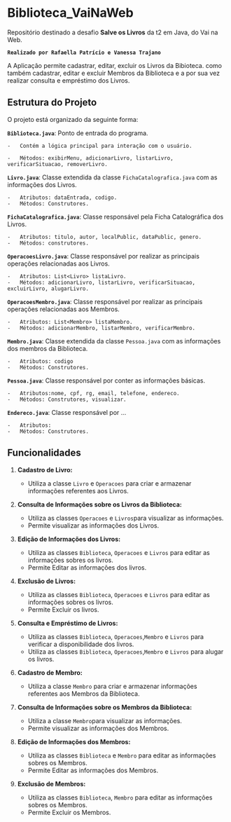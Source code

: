 # Biblioteca_VaiNaWeb

Repositório destinado a desafio **Salve os Livros** da t2 em Java, do Vai na Web.

**`Realizado por Rafaella Patrício e Vanessa Trajano`**

A Aplicação permite cadastrar, editar, excluir os Livros da Bibioteca. como também cadastrar, editar e excluir Membros da Biblioteca e a por sua vez realizar consulta e empréstimo dos Livros.

## Estrutura do Projeto

O projeto está organizado da seguinte forma:
   
**`Biblioteca.java`**: Ponto de entrada do programa. 

    -   Contém a lógica principal para interação com o usuário.
    
    -   Métodos: exibirMenu, adicionarLivro, listarLivro, verificarSituacao, removerLivro.
    
**`Livro.java`**:  Classe extendida da classe `FichaCatalografica.java` com as informações dos Livros.

    -   Atributos: dataEntrada, codigo.    
    -   Métodos: Construtores.

**`FichaCatalografica.java`**: Classe responsável pela Ficha Catalográfica dos Livros.  

    -   Atributos: titulo, autor, localPublic, dataPublic, genero.
    -   Métodos: construtores.
    
**`OperacoesLivro.java`**: Classe responsável por realizar as principais operações relacionadas aos Livros.    

    -   Atributos: List<Livro> listaLivro.    
    -   Métodos: adicionarLivro, listarLivro, verificarSituacao, excluirLivro, alugarLivro.
    
**`OperacoesMembro.java`**: Classe responsável por realizar as principais operações relacionadas aos Membros.    

    -   Atributos: List<Membro> listaMembro.    
    -   Métodos: adicionarMembro, listarMembro, verificarMembro.
    
**`Membro.java`**: Classe extendida da classe `Pessoa.java` com as informações dos membros da Biblioteca.    

    -   Atributos: codigo  
    -   Métodos: Construtores.
    
**`Pessoa.java`**: Classe responsável por conter as informações básicas.    

    -   Atributos:nome, cpf, rg, email, telefone, endereco.     
    -   Métodos: Construtores, visualizar.
    
**`Endereco.java`**: Classe responsável por ...    

    -   Atributos: 
    -   Métodos: Construtores.

## Funcionalidades

1.  **Cadastro de Livro:**    
    -   Utiliza a classe `Livro` e `Operacoes` para criar e armazenar informações referentes aos Livros.

2.  **Consulta de Informações sobre os Livros da Biblioteca:**
    -   Utiliza as classes `Operacoes` e `Livros`para visualizar as informações.
    -   Permite visualizar as informações dos Livros.

3.  **Edição de Informações dos Livros:**
    -   Utiliza as classes `Biblioteca`, `Operacoes` e `Livros` para editar as informações sobres os livros.
    -   Permite Editar as informações dos livros.

4.  **Exclusão de Livros:**
     -   Utiliza as classes `Biblioteca`, `Operacoes` e `Livros` para editar as informações sobres os livros.
    -   Permite Excluir os livros.

5.  **Consulta e Empréstimo de Livros:**
    -   Utiliza as classes `Biblioteca`, `Operacoes`,`Membro` e `Livros` para verificar a disponibilidade dos livros.
    -   Utiliza as classes `Biblioteca`, `Operacoes`,`Membro` e `Livros` para alugar os livros.
    
6.  **Cadastro de Membro:**    
    -   Utiliza a classe `Membro` para criar e armazenar informações referentes aos Membros da Biblioteca.

7.  **Consulta de Informações sobre os Membros da Biblioteca:**
    -   Utiliza a classe `Membro`para visualizar as informações.
    -   Permite visualizar as informações dos Membros.

8.  **Edição de Informações dos Membros:**
    -   Utiliza as classes `Biblioteca` e `Membro` para editar as informações sobres os Membros.
    -   Permite Editar as informações dos Membros.

9.  **Exclusão de Membros:**
     -   Utiliza as classes `Biblioteca`, `Membro` para editar as informações sobres os Membros.
    -   Permite Excluir os Membros.
